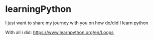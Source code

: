 # learningPython
I just want to share my journey with you on how do/did I learn python

With all i did:
https://www.learnpython.org/en/Loops